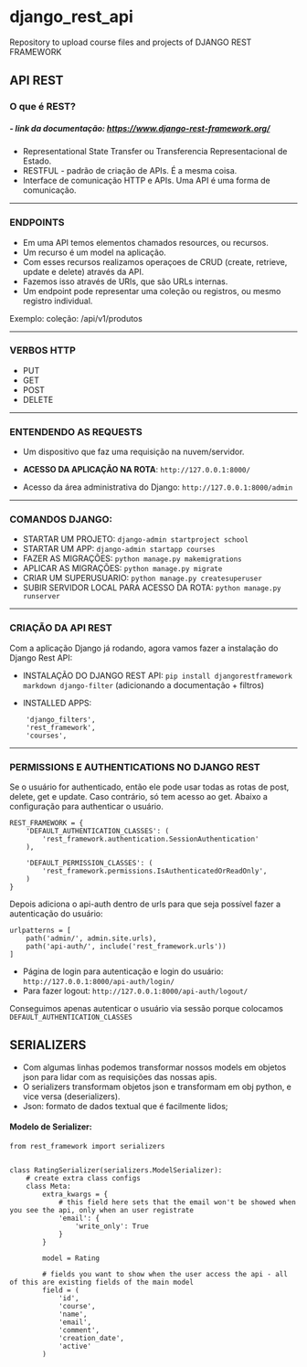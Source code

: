 # django_rest_api
Repository to upload course files and projects of DJANGO REST FRAMEWORK

## API REST
### O que é REST?

##### - link da documentação: https://www.django-rest-framework.org/

- Representational State Transfer ou Transferencia Representacional de Estado.
- RESTFUL - padrão de criação de APIs. É a mesma coisa.
- Interface de comunicação HTTP e APIs. Uma API é uma forma de comunicação. 
---

### ENDPOINTS

- Em uma API temos elementos chamados resources, ou recursos.
- Um recurso é um model na aplicação.
- Com esses recursos realizamos operaçoes de CRUD (create, retrieve, update e delete) através da API.
- Fazemos isso através de URIs, que são URLs internas.
- Um endpoint pode representar uma coleção ou registros, ou mesmo registro individual.

Exemplo: coleção: /api/v1/produtos

---
### VERBOS HTTP

- PUT
- GET
- POST
- DELETE

---

### ENTENDENDO AS REQUESTS

- Um dispositivo que faz uma requisição na nuvem/servidor.

- <b>ACESSO DA APLICAÇÃO NA ROTA</b>: `http://127.0.0.1:8000/`
- Acesso da área administrativa do Django: `http://127.0.0.1:8000/admin`

---

### COMANDOS DJANGO:

- STARTAR UM PROJETO: `django-admin startproject school`
- STARTAR UM APP: `django-admin startapp courses`
- FAZER AS MIGRAÇÕES: `python manage.py makemigrations`
- APLICAR AS MIGRAÇÕES: `python manage.py migrate`
- CRIAR UM SUPERUSUARIO: `python manage.py createsuperuser`
- SUBIR SERVIDOR LOCAL PARA ACESSO DA ROTA: `python manage.py runserver`

---

### CRIAÇÃO DA API REST

Com a aplicação Django já rodando, agora vamos fazer a instalação do Django Rest API:

- INSTALAÇÃO DO DJANGO REST API: `pip install djangorestframework markdown django-filter` (adicionando a documentação + filtros)

- INSTALLED APPS:

```
    'django_filters',
    'rest_framework',
    'courses',
```
---

### PERMISSIONS E AUTHENTICATIONS NO DJANGO REST

Se o usuário for authenticado, então ele pode usar todas as rotas de post, delete, get e update. Caso contrário, só tem acesso ao get.
Abaixo a configuração para authenticar o usuário.

```
REST_FRAMEWORK = {
    'DEFAULT_AUTHENTICATION_CLASSES': (
        'rest_framework.authentication.SessionAuthentication'
    ),

    'DEFAULT_PERMISSION_CLASSES': (
        'rest_framework.permissions.IsAuthenticatedOrReadOnly',
    )
}
```

Depois adiciona o api-auth dentro de urls para que seja possível fazer a autenticação do usuário:

```
urlpatterns = [
    path('admin/', admin.site.urls),
    path('api-auth/', include('rest_framework.urls'))
]
```

- Página de login para autenticação e login do usuário: `http://127.0.0.1:8000/api-auth/login/`
- Para fazer logout: `http://127.0.0.1:8000/api-auth/logout/`

Conseguimos apenas autenticar o usuário via sessão porque colocamos `DEFAULT_AUTHENTICATION_CLASSES`


## SERIALIZERS

- Com algumas linhas podemos transformar nossos models em objetos json para lidar com as requisições das nossas apis.
- O serializers transformam objetos json e transformam em obj python, e vice versa (deserializers).
- Json: formato de dados textual que é facilmente lidos;

#### Modelo de Serializer:

```
from rest_framework import serializers


class RatingSerializer(serializers.ModelSerializer):
    # create extra class configs
    class Meta:
        extra_kwargs = {
            # this field here sets that the email won't be showed when you see the api, only when an user registrate
            'email': {
                'write_only': True
            }
        }
        
        model = Rating
        
        # fields you want to show when the user access the api - all of this are existing fields of the main model
        field = (
            'id',
            'course',
            'name',
            'email',
            'comment',
            'creation_date',
            'active'
        )
```
